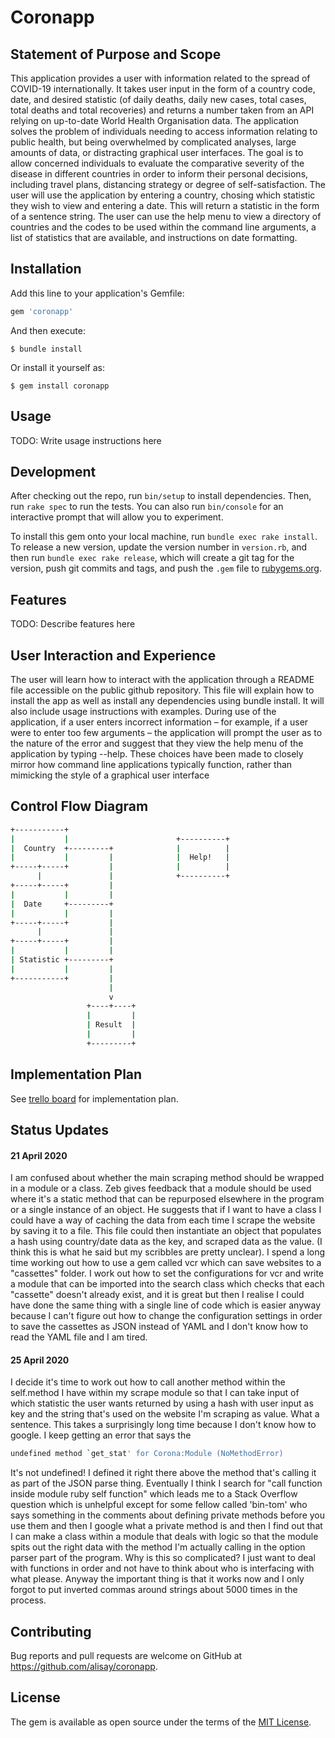 # Coronapp

## Statement of Purpose and Scope

This application provides a user with information related to the spread of COVID-19 internationally. It takes user input in the form of a country code, date, and desired statistic (of daily deaths, daily new cases, total cases, total deaths and total recoveries) and returns a number taken from an API relying on up-to-date World Health Organisation data. The application solves the problem of individuals needing to access information relating to public health, but being overwhelmed by complicated analyses, large amounts of data, or distracting graphical user interfaces. The goal is to allow concerned individuals to evaluate the comparative severity of the disease in different countries in order to inform their personal decisions, including travel plans, distancing strategy or degree of self-satisfaction. The user will use the application by entering a country, chosing which statistic they wish to view and entering a date. This will return a statistic in the form of a sentence string. The user can use the help menu to view a directory of countries and the codes to be used within the command line arguments, a list of statistics that are available, and instructions on date formatting. 


## Installation

Add this line to your application's Gemfile:

```ruby
gem 'coronapp'
```

And then execute:

    $ bundle install

Or install it yourself as:

    $ gem install coronapp

## Usage

TODO: Write usage instructions here

## Development

After checking out the repo, run `bin/setup` to install dependencies. Then, run `rake spec` to run the tests. You can also run `bin/console` for an interactive prompt that will allow you to experiment.

To install this gem onto your local machine, run `bundle exec rake install`. To release a new version, update the version number in `version.rb`, and then run `bundle exec rake release`, which will create a git tag for the version, push git commits and tags, and push the `.gem` file to [rubygems.org](https://rubygems.org).

## Features

TODO: Describe features here

## User Interaction and Experience	 

The user will learn how to interact with the application through a README file accessible on the public github repository. This file will explain how to install the app as well as install any dependencies using bundle install. It will also include usage instructions with examples. During use of the application, if a user enters incorrect information – for example, if a user were to enter too few arguments – the application will prompt the user as to the nature of the error and suggest that they view the help menu of the application by typing --help. These choices have been made to closely mirror how command line applications typically function, rather than mimicking the style of a graphical user interface 

## Control Flow Diagram

```bash
+-----------+
|           |                        +----------+
|  Country  +---------+              |          |
|           |         |              |  Help!   |
+-----+-----+         |              |          |
      |               |              +----------+
+-----+-----+         |
|           |         |
|  Date     +---------+
|           |         |
+-----+-----+         |
      |               |
+-----+-----+         |
|           |         |
| Statistic +---------+
|           |         |
+-----------+         |
                      |
                      v
                 +----+----+
                 |         |
                 | Result  |
                 |         |
                 +---------+

```

## Implementation Plan

See [trello board](https://trello.com/invite/b/pc6pvNan/539072041e9035a6fe2a3abbf52086e8/coronapp) for implementation plan. 

## Status Updates

#### 21 April 2020

I am confused about whether the main scraping method should be wrapped in a module or a class. Zeb gives feedback that a module should be used where it's a static method that can be repurposed elsewhere in the program or a single instance of an object. He suggests that if I want to have a class I could have a way of caching the data from each time I scrape the website by saving it to a file. This file could then instantiate an object that populates a hash using country/date data as the key, and scraped data as the value. (I think this is what he said but my scribbles are pretty unclear). I spend a long time working out how to use a gem called vcr which can save websites to a "cassettes" folder. I work out how to set the configurations for vcr and write a module that can be imported into the search class which checks that each "cassette" doesn't already exist, and it is great but then I realise I could have done the same thing with a single line of code which is easier anyway because I can't figure out how to change the configuration settings in order to save the cassettes as JSON instead of YAML and I don't know how to read the YAML file and I am tired. 

#### 25 April 2020

I decide it's time to work out how to call another method within the self.method I have within my scrape module so that I can take input of which statistic the user wants returned by using a hash with user input as key and the string that's used on the website I'm scraping as value. What a sentence. This takes a surprisingly long time because I don't know how to google. I keep getting an error that says the 
```bash 
undefined method `get_stat' for Corona:Module (NoMethodError)
```
It's not undefined! I defined it right there above the method that's calling it as part of the JSON parse thing. Eventually I think I search for "call function inside module ruby self function" which leads me to a Stack Overflow question which is unhelpful except for some fellow called 'bin-tom' who says something in the comments about defining private methods before you use them and then I google what a private method is and then I find out that I can make a class within a module that deals with logic so that the module spits out the right data with the method I'm actually calling in the option parser part of the program. Why is this so complicated? I just want to deal with functions in order and not have to think about who is interfacing with what please. Anyway the important thing is that it works now and I only forgot to put inverted commas around strings about 5000 times in the process. 


## Contributing

Bug reports and pull requests are welcome on GitHub at https://github.com/alisay/coronapp.


## License

The gem is available as open source under the terms of the [MIT License](https://opensource.org/licenses/MIT).

